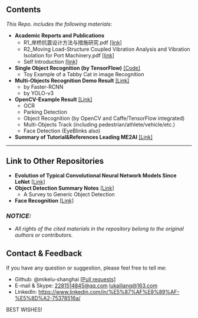 
## Contents

*This Repo. includes the following materials:*

- **Academic Reports and Publications**
  - R1_岸桥抗震设计方法与措施研究.pdf [[link]](https://github.com/mikelu-shanghai/mikelu-shanghai.github.io/blob/master/Academic_Reports%26Publications/R1_%E5%B2%B8%E6%A1%A5%E6%8A%97%E9%9C%87%E8%AE%BE%E8%AE%A1%E6%96%B9%E6%B3%95%E4%B8%8E%E6%8E%AA%E6%96%BD%E7%A0%94%E7%A9%B6201510.pdf)
  - R2_Moving Load-Structure Coupled Vibration Analysis and Vibration Isolation for Port Machinery.pdf [[link]](https://github.com/mikelu-shanghai/mikelu-shanghai.github.io/blob/master/Academic_Reports%26Publications/R2_Moving%20Load-Structure%20Coupled%20Vibration%20Analysis%20and%20Vibration%20Isolation%20for%20Port%20Machinery.pdf)
  - Self Introduction [[link]](https://www.linkedin.com/in/%E5%87%AF%E8%89%AF-%E5%8D%A2-75378516a/)
- **Single Object Recognition (by TensorFlow)** [[Code]](https://github.com/mikelu-shanghai/mikelu-shanghai.github.io/blob/master/CatRecognition/TabbyCatRecognition.py)
  - Toy Example of a Tabby Cat in image Recognition
- **Multi-Objects Recognition Demo Result** [[Link]](https://github.com/mikelu-shanghai/mikelu-shanghai.github.io/blob/master/Multi-Objects%20Recognition/Multi-ObjectsRecognitionDemoResults.md)
  - by Faster-RCNN
  - by YOLO-v3
- **OpenCV-Example Result** [[Link]](https://github.com/mikelu-shanghai/mikelu-shanghai.github.io/blob/master/OpencvExampleResult/OpenCV-ExampleResult(online).md)
  - OCR
  - Parking Detection
  - Object Recognition (by OpenCV and Caffe/TensorFlow integrated)
  - Multi-Objects Track (including pedestrian/athlete/vehicle/etc.)
  - Face Detection (EyeBlinks also)
- **Summary of Tutorial&References Leading ME2AI** [[Link]](https://github.com/mikelu-shanghai/mikelu-shanghai.github.io/blob/master/ME2AI-Tutorial%26ReferenceSummary.md)

---
## Link to Other Repositories

- **Evolution of Typical Convolutional Neural Network Models Since LeNet**
  [[Link]](https://github.com/mikelu-shanghai/TypicalCNN-ModelEvolution)
- **Object Detection Summary Notes** 
  [[Link]](https://github.com/mikelu-shanghai/ObjectDetection-SummaryNotes)
  - A Survey to Generic Object Detection
- **Face Recognition** [[Link]](https://github.com/mikelu-shanghai/FaceRecognition)
  
 
 
### *NOTICE:*
- *All rights of the cited materials in the repository belong to the original authors or contributors.* 


## Contact & Feedback

If you have any question or suggestion, please feel free to tell me:
- Github: @mikelu-shanghai [[Pull requests]](https://github.com/mikelu-shanghai/mikelu-shanghai.github.io/pulls)
- E-mail & Skype: 2281514845@qq.com lukailiang@163.com
- LinkedIn: https://www.linkedin.com/in/%E5%87%AF%E8%89%AF-%E5%8D%A2-75378516a/

BEST WISHES!
